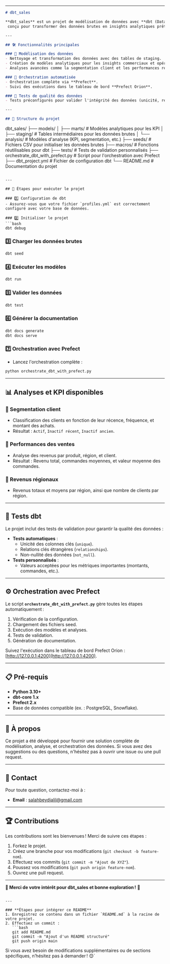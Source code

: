 

---

```markdown
# dbt_sales

**dbt_sales** est un projet de modélisation de données avec **dbt (Data Build Tool)**,
 conçu pour transformer des données brutes en insights analytiques prêts à être visualisés et exploités.

---

## 🛠️ Fonctionnalités principales

### 🔹 Modélisation des données
- Nettoyage et transformation des données avec des tables de staging.
- Création de modèles analytiques pour les insights commerciaux et opérationnels.
- Analyses avancées comme la segmentation client et les performances régionales.

### 🔹 Orchestration automatisée
- Orchestration complète via **Prefect**.
- Suivi des exécutions dans le tableau de bord **Prefect Orion**.

### 🔹 Tests de qualité des données
- Tests préconfigurés pour valider l'intégrité des données (unicité, relations, non-nullité).

---

## 📂 Structure du projet

```
dbt_sales/
├── models/
│   ├── marts/             # Modèles analytiques pour les KPI
│   ├── staging/           # Tables intermédiaires pour les données brutes
│   └── analysis/          # Modèles d'analyse (KPI, segmentation, etc.)
├── seeds/                 # Fichiers CSV pour initialiser les données brutes
├── macros/                # Fonctions réutilisables pour dbt
├── tests/                 # Tests de validation personnalisés
├── orchestrate_dbt_with_prefect.py  # Script pour l'orchestration avec Prefect
├── dbt_project.yml        # Fichier de configuration dbt
└── README.md              # Documentation du projet
```

---

## 🚀 Étapes pour exécuter le projet

### 1️⃣ Configuration de dbt
- Assurez-vous que votre fichier `profiles.yml` est correctement configuré avec votre base de données.

### 2️⃣ Initialiser le projet
```bash
dbt debug
```

### 3️⃣ Charger les données brutes
```bash
dbt seed
```

### 4️⃣ Exécuter les modèles
```bash
dbt run
```

### 5️⃣ Valider les données
```bash
dbt test
```

### 6️⃣ Générer la documentation
```bash
dbt docs generate
dbt docs serve
```

### 7️⃣ Orchestration avec Prefect
- Lancez l'orchestration complète :
```bash
python orchestrate_dbt_with_prefect.py
```

---

## 📊 Analyses et KPI disponibles

### 🔹 Segmentation client
- Classification des clients en fonction de leur récence, fréquence, et montant des achats.
- Résultat : `Actif`, `Inactif récent`, `Inactif ancien`.

### 🔹 Performances des ventes
- Analyse des revenus par produit, région, et client.
- Résultat : Revenu total, commandes moyennes, et valeur moyenne des commandes.

### 🔹 Revenus régionaux
- Revenus totaux et moyens par région, ainsi que nombre de clients par région.

---

## 🧪 Tests dbt

Le projet inclut des tests de validation pour garantir la qualité des données :
- **Tests automatiques** :
  - Unicité des colonnes clés (`unique`).
  - Relations clés étrangères (`relationships`).
  - Non-nullité des données (`not_null`).
- **Tests personnalisés** :
  - Valeurs acceptées pour les métriques importantes (montants, commandes, etc.).

---

## ⚙️ Orchestration avec Prefect

Le script **`orchestrate_dbt_with_prefect.py`** gère toutes les étapes automatiquement :
1. Vérification de la configuration.
2. Chargement des fichiers seed.
3. Exécution des modèles et analyses.
4. Tests de validation.
5. Génération de documentation.

Suivez l'exécution dans le tableau de bord Prefect Orion : [http://127.0.0.1:4200](http://127.0.0.1:4200).

---

## 📋 Pré-requis

- **Python 3.10+**
- **dbt-core 1.x**
- **Prefect 2.x**
- Base de données compatible (ex. : PostgreSQL, Snowflake).

---

## 📝 À propos

Ce projet a été développé pour fournir une solution complète de modélisation, analyse, et orchestration des données. Si vous avez des suggestions ou des questions, n'hésitez pas à ouvrir une issue ou une pull request.

---

## 📧 Contact

Pour toute question, contactez-moi à :
- **Email** : salahbeydjalil@gmail.com

---

## 🏆 Contributions

Les contributions sont les bienvenues ! Merci de suivre ces étapes :
1. Forkez le projet.
2. Créez une branche pour vos modifications (`git checkout -b feature-nom`).
3. Effectuez vos commits (`git commit -m "Ajout de XYZ"`).
4. Poussez vos modifications (`git push origin feature-nom`).
5. Ouvrez une pull request.

---

**🎉 Merci de votre intérêt pour dbt_sales et bonne exploration !** 🚀
```

---

### **Étapes pour intégrer ce README**
1. Enregistrez ce contenu dans un fichier `README.md` à la racine de votre projet.
2. Effectuez un commit :
   ```bash
   git add README.md
   git commit -m "Ajout d'un README structuré"
   git push origin main
   ```

Si vous avez besoin de modifications supplémentaires ou de sections spécifiques, n’hésitez pas à demander ! 😊`
